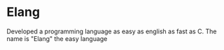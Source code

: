 # Elang
Developed a programming language as easy as english as fast as C. The name is "Elang" the easy language
